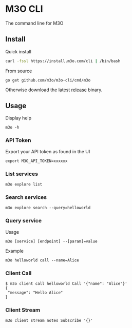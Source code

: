# M3O CLI

The command line for M3O

## Install

Quick install

```sh
curl -fssl https://install.m3o.com/cli | /bin/bash
```

From source

```
go get github.com/m3o/m3o-cli/cmd/m3o
```

Otherwise download the latest [release](https://github.com/m3o/m3o-cli/releases/latest) binary.

## Usage

Display help

```
m3o -h
```

### API Token

Export your API token as found in the UI

```
export M3O_API_TOKEN=xxxxxx
```

### List services

```
m3o explore list
```

### Search services

```
m3o explore search --query=helloworld
```

### Query service

Usage

```
m3o [service] [endpoint] --[param]=value
```

Example
```
m3o helloworld call --name=Alice
```

### Client Call

```
$ m3o client call helloworld Call '{"name": "Alice"}'
{
 "message": "Hello Alice"
}
```

### Client Stream

```
m3o client stream notes Subscribe '{}'
```


